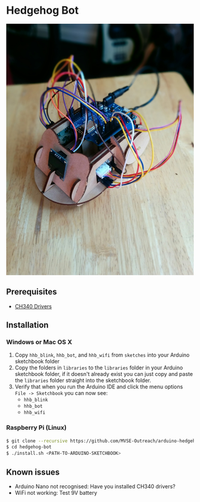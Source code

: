 # Hedgehog Bot

[![Hedgehog bot](./docs/media/bot/complete-bot.png)](http://hedgehogbot.co.uk)

## Prerequisites

* [CH340 Drivers](http://www.nerdkits.com/usb-serial/ch341.php)

## Installation
### Windows or Mac OS X
1. Copy `hhb_blink`, `hhb_bot`, and `hhb_wifi` from `sketches` into your Arduino sketchbook folder
2. Copy the folders in `libraries` to the `libraries` folder in your Arduino
   sketchbook folder, if it doesn't already exist you can just copy and paste
   the `libraries` folder straight into the sketchbook folder.
3. Verify that when you run the Arduino IDE and click the menu options `File -> Sketchbook`
   you can now see:
   - `hhb_blink`
   - `hhb_bot`
   - `hhb_wifi`

### Raspberry Pi (Linux)

```sh
$ git clone --recursive https://github.com/MVSE-Outreach/arduino-hedgehog-bot.git hedgehog-bot
$ cd hedgehog-bot
$ ./install.sh <PATH-TO-ARDUINO-SKETCHBOOK>
```
## Known issues
- Arduino Nano not recognised: Have you installed CH340 drivers?
- WiFi not working: Test 9V battery
